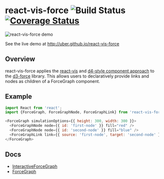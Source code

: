 # react-vis-force ![Build Status](https://travis-ci.org/uber/react-vis-force.svg?branch=master) [![Coverage Status](https://coveralls.io/repos/github/uber/react-vis-force/badge.svg?branch=master)](https://coveralls.io/github/uber/react-vis-force?branch=master)

![react-vis-force demo](https://raw.githubusercontent.com/uber/react-vis-force/master/docs/react-vis-force.gif)

See the live demo at http://uber.github.io/react-vis-force

## Overview

react-vis-force applies the [react-vis](https://github.com/uber/react-vis) and [d4-style component approach](https://d4.js.org/) to the [d3-force](https://github.com/d3/d3-force) library. This allows users to declaratively provide links and nodes as children of a ForceGraph component.

## Example

```javascript
import React from 'react';
import {ForceGraph, ForceGraphNode, ForceGraphLink} from 'react-vis-force';

<ForceGraph simulationOptions={{ height: 300, width: 300 }}>
  <ForceGraphNode node={{ id: 'first-node' }} fill="red" />
  <ForceGraphNode node={{ id: 'second-node' }} fill="blue" />
  <ForceGraphLink link={{ source: 'first-node', target: 'second-node' }} />
</ForceGraph>
```

## Docs

* [InteractiveForceGraph](docs/InteractiveForceGraph.md)
* [ForceGraph](docs/ForceGraph.md)
